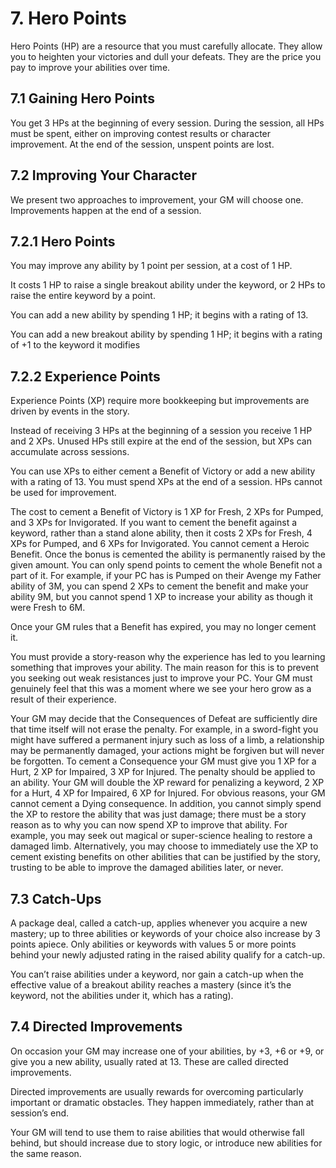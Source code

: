 # 7. Hero Points

Hero Points (HP) are a resource that you must carefully allocate. They allow you to heighten your victories and dull your defeats. They are the price you pay to improve your abilities over time.

## 7.1 Gaining Hero Points

You get 3 HPs at the beginning of every session. During the session, all HPs must be spent, either on improving contest results or character improvement. At the end of the session, unspent points are lost.

## 7.2 Improving Your Character

We present two approaches to improvement, your GM will choose one. Improvements happen at the end of a session.

## 7.2.1 Hero Points

You may improve any ability by 1 point per session, at a cost of 1 HP.

It costs 1 HP to raise a single breakout ability under the keyword, or 2 HPs to raise the entire keyword by a point.

You can add a new ability by spending 1 HP; it begins with a rating of 13.

You can add a new breakout ability by spending 1 HP; it begins with a rating of +1 to the keyword it modifies

## 7.2.2 Experience Points

Experience Points (XP) require more bookkeeping but improvements are driven by events in the story.

Instead of receiving 3 HPs at the beginning of a session you receive 1 HP and 2 XPs. Unused HPs still expire at the end of the session, but XPs can accumulate across sessions.

You can use XPs to either cement a Benefit of Victory or add a new ability with a rating of 13. You must spend XPs at the end of a session. HPs cannot be used for improvement.

The cost to cement a Benefit of Victory is 1 XP for Fresh, 2 XPs for Pumped, and 3 XPs for Invigorated. If you want to cement the benefit against a keyword, rather than a stand alone ability, then it costs 2 XPs for Fresh, 4 XPs for Pumped, and 6 XPs for Invigorated. You cannot cement a Heroic Benefit. Once the bonus is cemented the ability is permanently raised by the given amount. You can only spend points to cement the whole Benefit not a part of it. For example, if your PC has is Pumped on their Avenge my Father ability of 3M, you can spend 2 XPs to cement the benefit and make your ability 9M, but you cannot spend 1 XP to increase your ability as though it were Fresh to 6M.

Once your GM rules that a Benefit has expired, you may no longer cement it.

You must provide a story-reason why the experience has led to you learning something that improves your ability. The main reason for this is to prevent you seeking out weak resistances just to improve your PC. Your GM must genuinely feel that this was a moment where we see your hero grow as a result of their experience.

Your GM may decide that the Consequences of Defeat are sufficiently dire that time itself will not erase the penalty. For example, in a sword-fight you might have suffered a permanent injury such as loss of a limb, a relationship may be permanently damaged, your actions might be forgiven but will never be forgotten. To cement a Consequence your GM must give you 1 XP for a Hurt, 2 XP for Impaired, 3 XP for Injured. The penalty should be applied to an ability. Your GM will double the XP reward for penalizing a keyword, 2 XP for a Hurt, 4 XP for Impaired, 6 XP for Injured. For obvious reasons, your GM cannot cement a Dying consequence. In addition, you cannot simply spend the XP to restore the ability that was just damage; there must be a story reason as to why you can now spend XP to improve that ability. For example, you may seek out magical or super-science healing to restore a damaged limb. Alternatively, you may choose to immediately use the XP to cement existing benefits on other abilities that can be justified by the story, trusting to be able to improve the damaged abilities later, or never.

## 7.3 Catch-Ups

A package deal, called a catch-up, applies whenever you acquire a new mastery; up to three abilities or keywords of your choice also increase by 3 points apiece. Only abilities or keywords with values 5 or more points behind your newly adjusted rating in the raised ability qualify for a catch-up.

You can’t raise abilities under a keyword, nor gain a catch-up when the effective value of a breakout ability reaches a mastery (since it’s the keyword, not the abilities under it, which has a rating).

## 7.4 Directed Improvements

On occasion your GM may increase one of your abilities, by +3, +6 or +9, or give you a new ability, usually rated at 13. These are called directed improvements.

Directed improvements are usually rewards for overcoming particularly important or dramatic obstacles. They happen immediately, rather than at session’s end.

Your GM will tend to use them to raise abilities that would otherwise fall behind, but should increase due to story logic, or introduce new abilities for the same reason.

